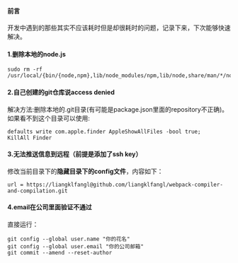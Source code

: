 #### 前言
开发中遇到的那些其实不应该耗时但是却很耗时的问题，记录下来，下次能够快速解决。

#### 1.删除本地的node.js
```shell
sudo rm -rf /usr/local/{bin/{node,npm},lib/node_modules/npm,lib/node,share/man/*/node.*}
```

#### 2.自己创建的git仓库说access denied
解决方法:删除本地的.git目录(有可能是package.json里面的repository不正确)。如果看不到这个目录可以使用:
```shell
defaults write com.apple.finder AppleShowAllFiles -bool true;
KillAll Finder
```

#### 3.无法推送信息到远程（前提是添加了ssh key）
修改当前目录下的**隐藏目录下的config文件**，内容如下：
```shell
url = https://liangklfangl@github.com/liangklfangl/webpack-compiler-and-compilation.git
```

#### 4.email在公司里面验证不通过
直接运行：
```shell
git config --global user.name "你的花名"
git config --global user.email "你的公司邮箱"
git commit --amend --reset-author
```
